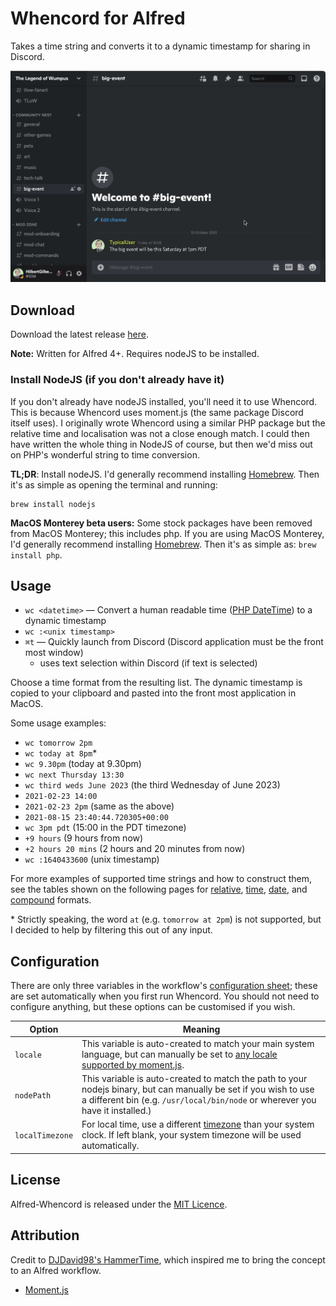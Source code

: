 Whencord for Alfred
=================
Takes a time string and converts it to a dynamic timestamp for sharing in Discord.

![demo]

Download
--------

Download the latest release [here][release].

**Note:** Written for Alfred 4+. Requires nodeJS to be installed.

### Install NodeJS (if you don't already have it)

If you don't already have nodeJS installed, you'll need it to use Whencord. This is because Whencord uses moment.js (the
same package Discord itself uses). I originally wrote Whencord using a similar PHP package but the relative time and
localisation was not a close enough match. I could then have written the whole thing in NodeJS of course, but then we'd
miss out on PHP's wonderful string to time conversion.

**TL;DR**: Install nodeJS. I'd generally recommend installing [Homebrew][homebrew]. Then it's as simple as opening the
terminal and running:

```
brew install nodejs
```

**MacOS Monterey beta users:** Some stock packages have been removed from MacOS Monterey; this includes php. If you are
using MacOS Monterey, I'd generally recommend installing [Homebrew][homebrew]. Then it's as simple
as: `brew install php`.

Usage
-----

- `wc <datetime>` — Convert a human readable time ([PHP DateTime][datetime]) to a dynamic timestamp
- `wc :<unix timestamp>`
- `⌘t` — Quickly launch from Discord (Discord application must be the front most window)
    - uses text selection within Discord (if text is selected)

Choose a time format from the resulting list. The dynamic timestamp is copied to your clipboard and pasted into the
front most application in MacOS.

Some usage examples:

- `wc tomorrow 2pm`
- `wc today at 8pm`*
- `wc 9.30pm` (today at 9.30pm)
- `wc next Thursday 13:30`
- `wc third weds June 2023` (the third Wednesday of June 2023)
- `2021-02-23 14:00`
- `2021-02-23 2pm` (same as the above)
- `2021-08-15 23:40:44.720305+00:00`
- `wc 3pm pdt` (15:00 in the PDT timezone)
- `+9 hours` (9 hours from now)
- `+2 hours 20 mins` (2 hours and 20 minutes from now)
- `wc :1640433600` (unix timestamp)

For more examples of supported time strings and how to construct them, see the tables shown on the following pages
for [relative][formats-relative], [time][formats-time], [date][formats-date], and [compound][formats-compound] formats.

\* Strictly speaking, the word `at` (e.g. `tomorrow at 2pm`) is not supported, but I decided to help by filtering this out
of any input.

Configuration
-------------

There are only three variables in the workflow's [configuration sheet][config-sheet]; these are set automatically when
you first run Whencord. You should not need to configure anything, but these options can be customised if you wish.

|     Option      |                                                                    Meaning                                                                                                                        |
|-----------------|---------------------------------------------------------------------------------------------------------------------------------------------------------------------------------------------------|
| `locale`        | This variable is auto-created to match your main system language, but can manually be set to [any locale supported by moment.js][mjslocales].                                                     |
| `nodePath`      | This variable is auto-created to match the path to your nodejs binary, but can manually be set if you wish to use a different bin (e.g. `/usr/local/bin/node` or wherever you have it installed.) |
| `localTimezone` | For local time, use a different [timezone][timezones] than your system clock. If left blank, your system timezone will be used automatically.                                                     |

License
----------------------

Alfred-Whencord is released under the [MIT Licence][mit].

Attribution
----------------------

Credit to [DJDavid98's HammerTime](https://github.com/DJDavid98/HammerTime), which inspired me to bring the concept to
an Alfred workflow.

- [Moment.js][mjs]

[mit]: http://opensource.org/licenses/MIT
[release]: https://github.com/HilbertGilbertson/alfred-whencord/releases/latest
[demo]: https://raw.githubusercontent.com/HilbertGilbertson/alfred-whencord/master/demo.gif
[datetime]: https://www.php.net/manual/en/datetime.formats.php
[formats-time]: https://www.php.net/manual/en/datetime.formats.time.php
[formats-date]: https://www.php.net/manual/en/datetime.formats.date.php
[formats-compound]: https://www.php.net/manual/en/datetime.formats.compound.php
[formats-relative]: https://www.php.net/manual/en/datetime.formats.relative.php
[timezones]: https://www.php.net/manual/en/timezones.php
[config-sheet]: https://www.alfredapp.com/help/workflows/advanced/variables/#environment
[homebrew]: https://brew.sh
[mjslocales]: https://github.com/moment/moment/tree/develop/locale
[mjs]: https://github.com/moment/moment
